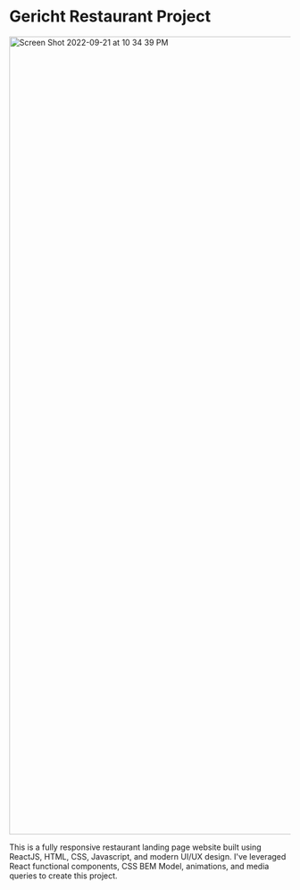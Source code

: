 # Gericht Restaurant Project
<img width="1426" alt="Screen Shot 2022-09-21 at 10 34 39 PM" src="https://user-images.githubusercontent.com/82925076/191666222-62c1a7ec-3433-46a4-8f61-48fcc2ebd79a.png">



This is a fully responsive restaurant landing page website built using ReactJS, HTML, CSS, Javascript, and modern UI/UX design. I've leveraged React functional components, CSS BEM Model, animations, and media queries to create this project.
